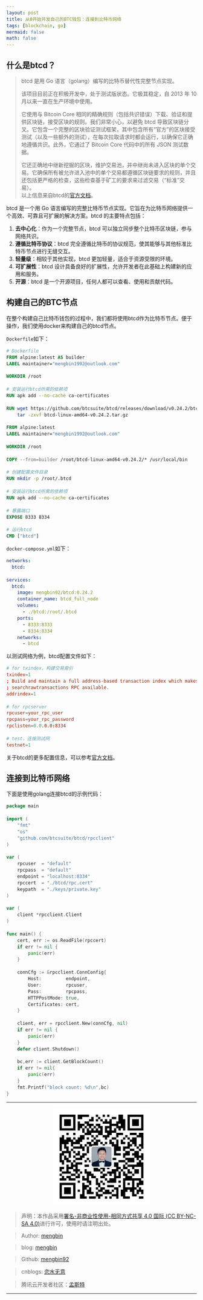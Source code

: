 ```yaml
---
layout: post
title: 从0开始开发自己的BTC钱包：连接到比特币网络
tags: [blockchain, go]
mermaid: false
math: false
---  
```


## 什么是btcd？

> btcd 是用 Go 语言（golang）编写的比特币替代性完整节点实现。
>
>该项目目前正在积极开发中，处于测试版状态。它极其稳定，自 2013 年 10 月以来一直在生产环境中使用。
>
>它使用与 Bitcoin Core 相同的精确规则（包括共识错误）下载、验证和提供区块链，接受区块的规则。我们非常小心，以避免 btcd 导致区块链分叉。它包含一个完整的区块验证测试框架，其中包含所有“官方”的区块接受测试（以及一些额外的测试），在每次拉取请求时都会运行，以确保它正确地遵循共识。此外，它通过了 Bitcoin Core 代码中的所有 JSON 测试数据。
>
>它还正确地中继新挖掘的区块，维护交易池，并中继尚未进入区块的单个交易。它确保所有被允许进入池中的单个交易都遵循区块链要求的规则，并且还包括更严格的检查，这些检查基于矿工的要求来过滤交易（“标准”交易）。  
> 以上信息来自btcd的[官方文档](https://github.com/btcsuite/btcd/blob/master/README.md)。  

btcd 是一个用 Go 语言编写的完整比特币节点实现。它旨在为比特币网络提供一个高效、可靠且可扩展的解决方案。btcd 的主要特点包括：

1. **去中心化**：作为一个完整节点，btcd 可以独立同步整个比特币区块链，参与网络共识。
2. **遵循比特币协议**：btcd 完全遵循比特币的协议规范，使其能够与其他标准比特币节点进行无缝交互。
3. **轻量级**：相较于其他实现，btcd 更加轻量，适合于资源受限的环境。
4. **可扩展性**：btcd 设计具备良好的扩展性，允许开发者在此基础上构建新的应用和服务。
5. **开源**：btcd 是一个开源项目，任何人都可以查看、使用和贡献代码。

## 构建自己的BTC节点  

在整个构建自己比特币钱包的过程中，我们都将使用btcd作为比特币节点。便于操作，我们使用docker来构建自己的btcd节点。  

`Dockerfile`如下：  

```dockerfile
# Dockerfile
FROM alpine:latest AS builder
LABEL maintainer="mengbin1992@outlook.com"

WORKDIR /root

# 安装运行btcd所需的依赖项
RUN apk add --no-cache ca-certificates

RUN wget https://github.com/btcsuite/btcd/releases/download/v0.24.2/btcd-linux-amd64-v0.24.2.tar.gz && \
    tar -zxvf btcd-linux-amd64-v0.24.2.tar.gz

FROM alpine:latest 
LABEL maintainer="mengbin1992@outlook.com"

WORKDIR /root

COPY --from=builder /root/btcd-linux-amd64-v0.24.2/* /usr/local/bin

# 创建配置文件目录
RUN mkdir -p /root/.btcd

# 安装运行btcd所需的依赖项
RUN apk add --no-cache ca-certificates

# 暴露端口
EXPOSE 8333 8334

# 运行btcd
CMD ["btcd"]
```  

`docker-compose.yml`如下：  

```yaml
networks:
  btcd:

services:
  btcd:
    image: mengbin92/btcd:0.24.2
    container_name: btcd_full_node
    volumes:
      - ./btcd:/root/.btcd
    ports:
      - 8333:8333
      - 8334:8334
    networks:
      - btcd
```  

以测试网络为例，btcd配置文件如下：  

```conf 
# for txindex，构建交易索引
txindex=1
; Build and maintain a full address-based transaction index which makes the
; searchrawtransactions RPC available.
addrindex=1

# for rpcserver
rpcuser=your_rpc_user
rpcpass=your_rpc_password
rpclisten=0.0.0.0:8334

# test，连接测试网
testnet=1
```  

关于btcd的更多配置信息，可以参考[官方文档](https://github.com/btcsuite/btcd/blob/master/sample-btcd.conf)。  

## 连接到比特币网络  

下面是使用golang连接btcd的示例代码：  

```go
package main

import (
	"fmt"
	"os"
	"github.com/btcsuite/btcd/rpcclient"
)

var (
	rpcuser  = "default"
	rpcpass  = "default"
	endpoint = "localhost:8334"
	rpccert  = "./btcd/rpc.cert"
	keypath  = "./keys/private.key"
)

var (
	client *rpcclient.Client
)

func main() {
	cert, err := os.ReadFile(rpccert)
	if err != nil {
		panic(err)
	}

	connCfg := &rpcclient.ConnConfig{
		Host:         endpoint,
		User:         rpcuser,
		Pass:         rpcpass,
		HTTPPostMode: true,
		Certificates: cert,
	}

	client, err = rpcclient.New(connCfg, nil)
	if err != nil {
		panic(err)
	}
	defer client.Shutdown()

	bc,err := client.GetBlockCount()
	if err != nil{
		panic(err)
	}
	fmt.Printf("block count: %d\n",bc)
}
```  

---

<div align="center">
  <img src="../img/qrcode_wechat.jpg" alt="孟斯特">
</div>

> 声明：本作品采用[署名-非商业性使用-相同方式共享 4.0 国际 (CC BY-NC-SA 4.0)](https://creativecommons.org/licenses/by-nc-sa/4.0/deed.zh)进行许可，使用时请注明出处。  

> Author: [mengbin](mengbin1992@outlook.com)  

> blog: [mengbin](https://mengbin.top)  

> Github: [mengbin92](https://mengbin92.github.io/)  

> cnblogs: [恋水无意](https://www.cnblogs.com/lianshuiwuyi/)  

> 腾讯云开发者社区：[孟斯特](https://cloud.tencent.com/developer/user/6649301)  

---
